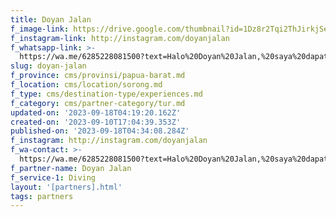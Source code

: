 ```yaml
---
title: Doyan Jalan
f_image-link: https://drive.google.com/thumbnail?id=1Dz8r2Tqi2ThJirkjSe8usSh9JBjpXqx0
f_instagram-link: http://instagram.com/doyanjalan
f_whatsapp-link: >-
  https://wa.me/6285228081500?text=Halo%20Doyan%20Jalan,%20saya%20dapat%20info%20dari%20@loocale.id%20dan%20punya%20pertanyaan
slug: doyan-jalan
f_province: cms/provinsi/papua-barat.md
f_location: cms/location/sorong.md
f_type: cms/destination-type/experiences.md
f_category: cms/partner-category/tur.md
updated-on: '2023-09-18T04:19:20.162Z'
created-on: '2023-09-10T17:04:39.353Z'
published-on: '2023-09-18T04:34:08.284Z'
f_instagram: http://instagram.com/doyanjalan
f_wa-contact: >-
  https://wa.me/6285228081500?text=Halo%20Doyan%20Jalan,%20saya%20dapat%20info%20dari%20@loocale.id%20dan%20punya%20pertanyaan
f_partner-name: Doyan Jalan
f_service-1: Diving
layout: '[partners].html'
tags: partners
---
```




